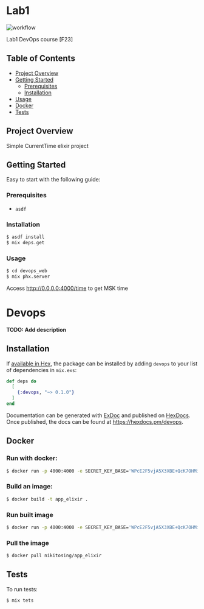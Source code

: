 # Lab1
![workflow](https://github.com/nikitosing/core-course-labs/actions/workflows/elixir.yml/badge.svg)


Lab1 DevOps course [F23]

## Table of Contents

- [Project Overview](#project-overview)
- [Getting Started](#getting-started)
  - [Prerequisites](#prerequisites)
  - [Installation](#installation)
- [Usage](#usage)
- [Docker](#docker)
- [Tests](#tests)

## Project Overview

Simple CurrentTime elixir project

## Getting Started

Easy to start with the following guide:

### Prerequisites

- `asdf`

### Installation

```bash
$ asdf install
$ mix deps.get
```

### Usage

```bash
$ cd devops_web
$ mix phx.server
```

Access http://0.0.0.0:4000/time to get MSK time

# Devops

**TODO: Add description**

## Installation

If [available in Hex](https://hex.pm/docs/publish), the package can be installed
by adding `devops` to your list of dependencies in `mix.exs`:

```elixir
def deps do
  [
    {:devops, "~> 0.1.0"}
  ]
end
```

Documentation can be generated with [ExDoc](https://github.com/elixir-lang/ex_doc)
and published on [HexDocs](https://hexdocs.pm). Once published, the docs can
be found at <https://hexdocs.pm/devops>.

## Docker

### Run with docker:

```bash
$ docker run -p 4000:4000 -e SECRET_KEY_BASE='WPcE2F5vjA5X3XBE+QcK7OHMiAuPovP4e62Gsl0VFxRHvu+xS2AiQWY0H3Qz6Q3O' nikitosing/app_elixir
```

### Build an image:

```bash
$ docker build -t app_elixir .
```

### Run built image

```bash
$ docker run -p 4000:4000 -e SECRET_KEY_BASE='WPcE2F5vjA5X3XBE+QcK7OHMiAuPovP4e62Gsl0VFxRHvu+xS2AiQWY0H3Qz6Q3O' app_elixir
```

### Pull the image

```bash
$ docker pull nikitosing/app_elixir
```

## Tests

To run tests:

```bash
$ mix tets
```
